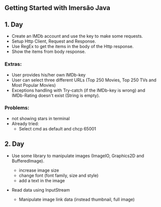 ## Getting Started with Imersão Java

## 1. Day
- Create an IMDb account and use the key to make some requests.
- Setup Http Client, Request and Response.
- Use RegEx to get the items in the body of the Http response.
- Show the items from body response.

### Extras: 
- User provides his/her own IMDb-key
- User can select three different URLs (Top 250 Movies, Top 250 TVs and Most Popular Movies)
- Exceptions handling with Try-catch (if the IMDb-key is wrong) and IMDb-Rating doesn't exist (String is empty).

### Problems:
- not showing stars in terminal
- Already tried:
    - Select cmd as default and chcp 65001

## 2. Day
- Use some library to manipulate images (ImageIO, Graphics2D and BufferedImage).
    - increase image size
    - change font (font family, size and style)
    - add a text in the image

- Read data using InputStream
    - Manipulate image link data (instead thumbnail, full image) 